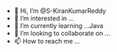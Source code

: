 - 👋 Hi, I’m @S-KiranKumarReddy
- 👀 I’m interested in ...
- 🌱 I’m currently learning ...Java
- 💞️ I’m looking to collaborate on ...
- 📫 How to reach me ...

<!---
S-KiranKumarReddy/S-KiranKumarReddy is a ✨ special ✨ repository because its `README.md` (this file) appears on your GitHub profile.
You can click the Preview link to take a look at your changes.
--->
